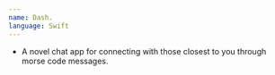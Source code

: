 ```yaml
---
name: Dash.
language: Swift
---
```


-   A novel chat app for connecting with those closest to you through morse code messages.
